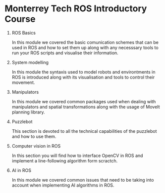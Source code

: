 # Monterrey Tech ROS Introductory Course #
 1) ROS Basics 

    In this module we covered the basic comunication schemes that can be used in ROS and how to set them up along with any necesssary tools to run your ROS scripts and visualise their information. 

 2) System modelling
    
    In this module the syntaxis used to model robots and environtments in ROS is introduced along with its visualisation and tools to control their movement.
 
 3) Manipulators 

    In this module we covered common packages used when dealing with manipulators and spatial transformations along with the usage of MoveIt planning library. 

 4) Puzzlebot 
    
    This section is devoted to all the technical capabilities of the puzzlebot and how to use them. 

 5) Computer vision in ROS 

    In this section you will find how to interface OpenCV in ROS and implement a line-following algorithm form scractch. 

 6) AI in ROS 
 
    In this module we covered common issues that need to be taking into account when implementing AI algorithms in ROS. 






